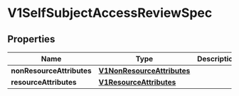 

# V1SelfSubjectAccessReviewSpec

## Properties

Name | Type | Description | Notes
------------ | ------------- | ------------- | -------------
**nonResourceAttributes** | [**V1NonResourceAttributes**](V1NonResourceAttributes.md) |  |  [optional]
**resourceAttributes** | [**V1ResourceAttributes**](V1ResourceAttributes.md) |  |  [optional]



